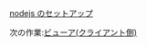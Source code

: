 [nodejs のセットアップ](viewer/nodejs.md ':include :type=markdown')

次の作業:[ビューア(クライアント側)](viewer/2legged/ui)